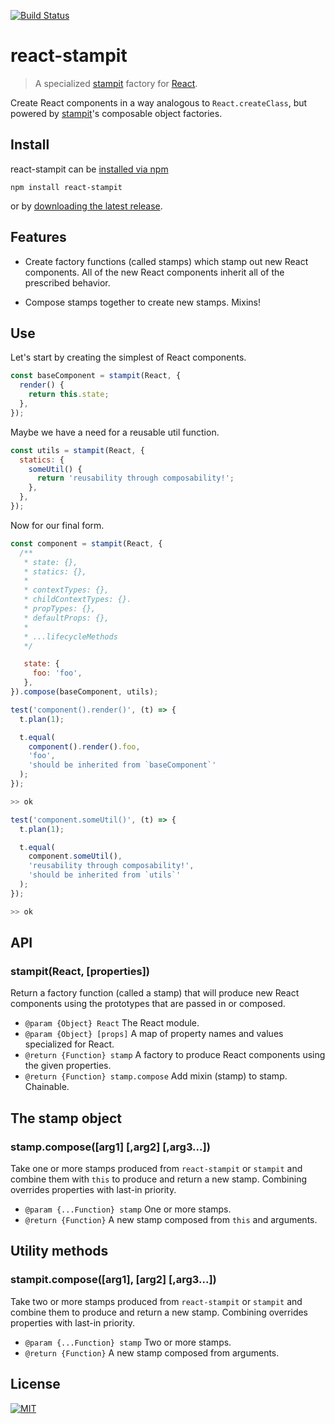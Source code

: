 [![Build Status](https://travis-ci.org/troutowicz/react-stampit.svg)](https://travis-ci.org/troutowicz/react-stampit)

# react-stampit

> A specialized [stampit](https://github.com/ericelliott/stampit) factory for [React](https://github.com/facebook/react).

Create React components in a way analogous to `React.createClass`, but powered by [stampit](https://github.com/ericelliott/stampit)'s composable object factories.

## Install

react-stampit can be [installed via npm](https://www.npmjs.com/package/react-stampit)

```
npm install react-stampit
```

or by [downloading the latest release](https://github.com/troutowicz/react-stampit/releases).

## Features

 * Create factory functions (called stamps) which stamp out new React components. All of the new React components inherit all of the prescribed behavior.

 * Compose stamps together to create new stamps. Mixins!

## Use

Let's start by creating the simplest of React components.

```js
const baseComponent = stampit(React, {
  render() {
    return this.state;
  },
});
```

Maybe we have a need for a reusable util function.

```js
const utils = stampit(React, {
  statics: {
    someUtil() {
      return 'reusability through composability!';
    },
  },
});
```

Now for our final form.

```js
const component = stampit(React, {
  /**
   * state: {},
   * statics: {},
   *
   * contextTypes: {},
   * childContextTypes: {}.
   * propTypes: {},
   * defaultProps: {},
   *
   * ...lifecycleMethods
   */

   state: {
     foo: 'foo',
   },
}).compose(baseComponent, utils);
```

```js
test('component().render()', (t) => {
  t.plan(1);

  t.equal(
    component().render().foo,
    'foo',
    'should be inherited from `baseComponent`'
  );
});

>> ok

test('component.someUtil()', (t) => {
  t.plan(1);

  t.equal(
    component.someUtil(),
    'reusability through composability!',
    'should be inherited from `utils`'
  );
});

>> ok
```

## API

### stampit(React, [properties])

Return a factory function (called a stamp) that will produce new React components using the prototypes that are passed in or composed.

* `@param {Object} React` The React module.
* `@param {Object} [props]` A map of property names and values specialized for React.
* `@return {Function} stamp` A factory to produce React components using the given properties.
* `@return {Function} stamp.compose` Add mixin (stamp) to stamp. Chainable.

## The stamp object

### stamp.compose([arg1] [,arg2] [,arg3...])

Take one or more stamps produced from `react-stampit` or `stampit` and
combine them with `this` to produce and return a new stamp.
Combining overrides properties with last-in priority.

* `@param {...Function} stamp` One or more stamps.
* `@return {Function}` A new stamp composed from `this` and arguments.

## Utility methods

### stampit.compose([arg1], [arg2] [,arg3...])

Take two or more stamps produced from `react-stampit` or `stampit` and
combine them to produce and return a new stamp. Combining overrides
properties with last-in priority.

* `@param {...Function} stamp` Two or more stamps.
* `@return {Function}` A new stamp composed from arguments.

## License
[![MIT](https://img.shields.io/badge/license-MIT-blue.svg)](http://troutowicz.mit-license.org)
